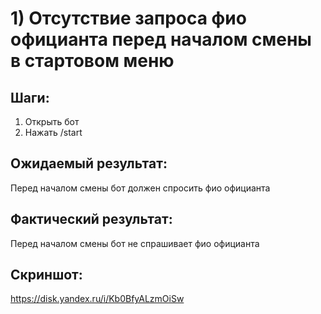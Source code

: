 # 1) Отсутствие запроса фио официанта перед началом смены в стартовом меню
## Шаги:
1. Открыть бот
2. Нажать /start
## Ожидаемый результат:
Перед началом смены бот должен спросить фио официанта
## Фактический результат: 
Перед началом смены бот не спрашивает фио официанта
## Скриншот: 
https://disk.yandex.ru/i/Kb0BfyALzmOiSw


